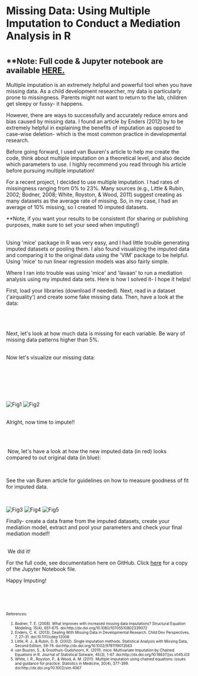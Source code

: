
<h1>Missing Data: Using Multiple Imputation to Conduct a Mediation Analysis in R<h1>

<h2>**Note: Full code &amp; Jupyter notebook are available <a href="https://github.com/JessieRayeBauer/MICE_R/blob/master/mice_med_in_R.ipynb" title="HERE">HERE.</a></h2>
<p>Multiple imputation is an extremely&nbsp;helpful and powerful&nbsp;tool when you have missing data. As a child development researcher, my data is particularly prone to missingness. Parents might not want to return to the lab, children get sleepy or fussy- it happens.</p>
<p>However, there are ways to successfully and accurately reduce errors and bias caused by missing data. I found an article by Enders (2012)&nbsp;by&nbsp;to be extremely helpful in explaining the benefits of imputation as opposed to case-wise deletion- which is the most common practice&nbsp;in developmental research.&nbsp;</p>
<p>Before going forward, I used&nbsp;van Buuren's&nbsp;article to help me create the code, think about multiple imputation on a theoretical level, and also decide which parameters to use. I highly recommend you read through his article before pursuing&nbsp;multiple imputation!</p>
<p>For a recent project, I decided to use multiple imputation. I had&nbsp;rates of missingness ranging from 0% to 23%. Many sources (e.g., Little &amp; Rubin, 2002;&nbsp;Bodner, 2008; White, Royston, &amp; Wood, 2011) suggest creating&nbsp;as many datasets as the average rate of missing. So, in my case, I had an average of 10% missing, so I created 10 imputed datasets.&nbsp;</p>
<p>**Note, if you want your results to be consistent (for sharing or publishing purposes, make sure to set your seed when imputing!)</p>
<p><br />Using 'mice' package in R was very easy, and I had little trouble generating imputed datasets or pooling them. I also found&nbsp;visualizing&nbsp;the imputed data and comparing it&nbsp;to the original data using the 'VIM' package to be helpful. Using 'mice' to run linear regression models was also fairly simple.</p>
<p>Where I ran into trouble was using 'mice' and 'lavaan' to run a mediation analysis using my imputed data sets. Here is how I solved it- I hope it helps!</p>
<p>First, load your libraries (download if needed).&nbsp;Next, read in a dataset ('airquality') and create some fake missing data. Then, have a look at the data:&nbsp;<br />&nbsp;</p>

<script src="https://gist.github.com/JessieRayeBauer/60d4939d25fe1e70bef48a36946377ff.js"></script>

<p><br />&nbsp;<br />Next, let's look at how much data is missing for each variable. Be wary of missing data patterns higher than&nbsp;5%.</p>
<script src="https://gist.github.com/JessieRayeBauer/563b9a6497307a4d49f317dfd895e210.js"></script>

<p>&nbsp;<br />Now let's visualize our missing data:</p>
<p><br />&nbsp;</p>
<script src="https://gist.github.com/JessieRayeBauer/63953836df4436f56fd8daa10f3f2baa.js"></script>
<p><br />&nbsp;</p>

<img src="https://github.com/JessieRayeBauer/jessierayebauer.github.io/blob/master/_posts/img/Rplot02.png" alt="Fig1">
<img src="https://github.com/JessieRayeBauer/jessierayebauer.github.io/blob/master/_posts/img/Rplot03.png" alt="Fig2" class="align-center">

<p><br />Alright, now time to impute!!</p>
<p><br />&nbsp;</p>
<script src="https://gist.github.com/JessieRayeBauer/e160d85a76326fa525b18336e72350a5.js"></script>

<p>&nbsp;Now, let's have a look at how the new imputed data (in red) looks compared to out original data (in blue):</p>
<p>&nbsp;</p>
<script src="https://gist.github.com/JessieRayeBauer/0fe9f9b04012244b2e61316e8ea2b3f2.js"></script>
<p>See the van Buren article for guidelines on how to measure goodness of fit for imputed&nbsp;data.</p>
<p>&nbsp;</p>


<img src="/_posts/img/Rplot04.png" alt="Fig3" class="align-center">
<img src="/_posts/img/Rplot05.png" alt="Fig4" class="align-center">
<img src="/_posts/img/Rplot06.png" alt="Fig5" class="align-center">


<p>Finally- create a data frame from the imputed datasets, create your mediation model, extract and pool your parameters and check your final mediation model!!</p>
<script src="https://gist.github.com/JessieRayeBauer/281161dddfe9a48f2e5d1eb989195f26.js"></script>

<p><br />&nbsp;We did it!</p>
<p>For the full code, see documentation here on&nbsp;GitHub.&nbsp;Click <a href="https://github.com/JessieRayeBauer/MICE_R/blob/master/mice_med_in_R.ipynb" title="HERE">here</a> for a copy of the Jupyter Notebook file.&nbsp;</p>
<p>Happy Imputing!</p>
<p>&nbsp;</p>
<p>&nbsp;</p>
  <font size="-2"><p>References:</p>
<ol>
<li>Bodner, T. E. (2008). What improves with increased missing data imputations? Structural Equation Modeling, 15(4), 651-675. doi:http://dx.doi.org/10.1080/10705510802339072</li>
<li>Enders, C. K. (2013), Dealing With Missing Data in Developmental Research. Child Dev Perspectives, 7, 27&ndash;31. doi:10.1111/cdep.12008</li>
<li>Little, R. J., &amp; Rubin, D. B. (2002). Single imputation methods. Statistical Analysis with Missing Data, Second Edition, 59-74. doi:http://dx.doi.org/10.1002/9781119013563</li>
<li>van Buuren, S., &amp; Groothuis-Oudshoorn, K. (2011). mice: Multivariate Imputation by Chained Equations in R. Journal of Statistical Sotware, 45(3), 1-67. doi:http://dx.doi.org/10.18637/jss.v045.i03</li>
<li>White, I. R., Royston, P., &amp; Wood, A. M. (2011). Multiple imputation using chained equations: issues and guidance for practice. Statistics in Medicine, 30(4), 377-399. doi:http://dx.doi.org/10.1002/sim.4067</li> </font>
</ol>
<p>&nbsp;</p>

